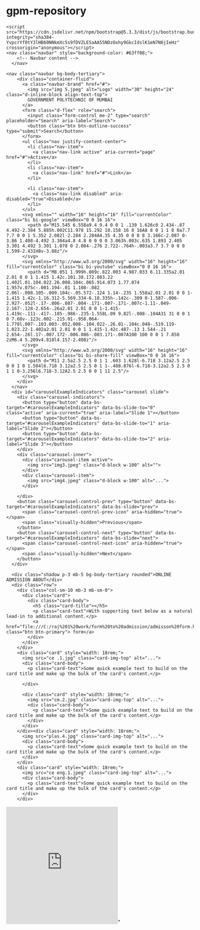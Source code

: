 # gpm-repository
<!doctype html>
<html lang="en">
  <head>
    <meta charset="utf-8">
    <meta name="viewport" content="width=device-width, initial-scale=1">
    <title>gpm admission form</title>
    <link href="https://cdn.jsdelivr.net/npm/bootstrap@5.3.3/dist/css/bootstrap.min.css" rel="stylesheet" integrity="sha384-QWTKZyjpPEjISv5WaRU9OFeRpok6YctnYmDr5pNlyT2bRjXh0JMhjY6hW+ALEwIH" crossorigin="gpm">
 <link rel="icon "herf="img4"type="favicon/jpeg">
  </head>
  <body>
    
    <script src="https://cdn.jsdelivr.net/npm/bootstrap@5.3.3/dist/js/bootstrap.bundle.min.js" integrity="sha384-YvpcrYf0tY3lHB60NNkmXc5s9fDVZLESaAA55NDzOxhy9GkcIdslK1eN7N6jIeHz" crossorigin="anonymous"></script>
    <nav class="navbar" style="background-color: #63ff08;">
        <!-- Navbar content -->
      </nav>
      
    <nav class="navbar bg-body-tertiary">
        <div class="container-fluid">
          <a class="navbar-brand" href="#">
            <img src="img 5.jpeg" alt="Logo" width="30" height="24" class="d-inline-block align-text-top">
            𝙶𝙾𝚅𝙴𝚁𝙽𝙼𝙴𝙽𝚃 𝙿𝙾𝙻𝚈𝚃𝙴𝙲𝙷𝙽𝙸𝙲 𝙾𝙵 𝙼𝚄𝙼𝙱𝙰𝙸
          </a>
          <form class="d-flex" role="search">
            <input class="form-control me-2" type="search" placeholder="Search" aria-label="Search">
            <button class="btn btn-outline-success" type="submit">Search</button>
          </form>
          <ul class="nav justify-content-center">
            <li class="nav-item">
              <a class="nav-link active" aria-current="page" href="#">Active</a>
            </li>
            <li class="nav-item">
              <a class="nav-link" href="#">Link</a>
            </li>
           
            <li class="nav-item">
              <a class="nav-link disabled" aria-disabled="true">Disabled</a>
            </li>
          </ul>
          <svg xmlns="" width="16" height="16" fill="currentColor" class="bi bi-google" viewBox="0 0 16 16">
            <path d="M15.545 6.558a9.4 9.4 0 0 1 .139 1.626c0 2.434-.87 4.492-2.384 5.885h.002C11.978 15.292 10.158 16 8 16A8 8 0 1 1 8 0a7.7 7.7 0 0 1 5.352 2.082l-2.284 2.284A4.35 4.35 0 0 0 8 3.166c-2.087 0-3.86 1.408-4.492 3.304a4.8 4.8 0 0 0 0 3.063h.003c.635 1.893 2.405 3.301 4.492 3.301 1.078 0 2.004-.276 2.722-.764h-.003a3.7 3.7 0 0 0 1.599-2.431H8v-3.08z"/>
          </svg>
          <svg xmlns="http://www.w3.org/2000/svg" width="16" height="16" fill="currentColor" class="bi bi-youtube" viewBox="0 0 16 16">
            <path d="M8.051 1.999h.089c.822.003 4.987.033 6.11.335a2.01 2.01 0 0 1 1.415 1.42c.101.38.172.883.22 1.402l.01.104.022.26.008.104c.065.914.073 1.77.074 1.957v.075c-.001.194-.01 1.108-.082 2.06l-.008.105-.009.104c-.05.572-.124 1.14-.235 1.558a2.01 2.01 0 0 1-1.415 1.42c-1.16.312-5.569.334-6.18.335h-.142c-.309 0-1.587-.006-2.927-.052l-.17-.006-.087-.004-.171-.007-.171-.007c-1.11-.049-2.167-.128-2.654-.26a2.01 2.01 0 0 1-1.415-1.419c-.111-.417-.185-.986-.235-1.558L.09 9.82l-.008-.104A31 31 0 0 1 0 7.68v-.123c.002-.215.01-.958.064-1.778l.007-.103.003-.052.008-.104.022-.26.01-.104c.048-.519.119-1.023.22-1.402a2.01 2.01 0 0 1 1.415-1.42c.487-.13 1.544-.21 2.654-.26l.17-.007.172-.006.086-.003.171-.007A100 100 0 0 1 7.858 2zM6.4 5.209v4.818l4.157-2.408z"/>
          </svg>
          <svg xmlns="http://www.w3.org/2000/svg" width="16" height="16" fill="currentColor" class="bi bi-share-fill" viewBox="0 0 16 16">
            <path d="M11 2.5a2.5 2.5 0 1 1 .603 1.628l-6.718 3.12a2.5 2.5 0 0 1 0 1.504l6.718 3.12a2.5 2.5 0 1 1-.488.876l-6.718-3.12a2.5 2.5 0 1 1 0-3.256l6.718-3.12A2.5 2.5 0 0 1 11 2.5"/>
          </svg>
        </div>
      </nav>
      <div id="carouselExampleIndicators" class="carousel slide">
        <div class="carousel-indicators">
          <button type="button" data-bs-target="#carouselExampleIndicators" data-bs-slide-to="0" class="active" aria-current="true" aria-label="Slide 1"></button>
          <button type="button" data-bs-target="#carouselExampleIndicators" data-bs-slide-to="1" aria-label="Slide 2"></button>
          <button type="button" data-bs-target="#carouselExampleIndicators" data-bs-slide-to="2" aria-label="Slide 3"></button>
        </div>
        <div class="carousel-inner">
          <div class="carousel-item active">
            <img src="img3.jpeg" class="d-block w-100" alt="">
          </div>
          <div class="carousel-item">
            <img src="img4.jpeg" class="d-block w-100" alt="...">
          </div>
          
        </div>
        <button class="carousel-control-prev" type="button" data-bs-target="#carouselExampleIndicators" data-bs-slide="prev">
          <span class="carousel-control-prev-icon" aria-hidden="true"></span>
          <span class="visually-hidden">Previous</span>
        </button>
        <button class="carousel-control-next" type="button" data-bs-target="#carouselExampleIndicators" data-bs-slide="next">
          <span class="carousel-control-next-icon" aria-hidden="true"></span>
          <span class="visually-hidden">Next</span>
        </button>
      </div>
      
      <div class="shadow p-3 mb-5 bg-body-tertiary rounded">ONLINE ADMISSION ABOUT</div>
      <div class="row">
        <div class="col-sm-10 mb-3 mb-sm-0">
          <div class="card">
            <div class="card-body">
              <h5 class="card-title"></h5>
              <p class="card-text">With supporting text below as a natural lead-in to additional content.</p>
              <a href="file:///C:/raj%201%20work/form%20to%20admission/admisson%20form.html" class="btn btn-primary"> form</a>
            </div>
          </div>
        </div>
        <div class="card" style="width: 18rem;">
          <img src="ce .1.jpg" class="card-img-top" alt="...">
          <div class="card-body">
            <p class="card-text">Some quick example text to build on the card title and make up the bulk of the card's content.</p>

          </div>
          
          <div class="card" style="width: 18rem;">
            <img src="cm.2.jpg" class="card-img-top" alt="...">
            <div class="card-body">
              <p class="card-text">Some quick example text to build on the card title and make up the bulk of the card's content.</p>
            </div>
          </div>
        </div><div class="card" style="width: 18rem;">
          <img src="plas.4.jpg" class="card-img-top" alt="...">
          <div class="card-body">
            <p class="card-text">Some quick example text to build on the card title and make up the bulk of the card's content.</p>
          </div>
        </div>
        <div class="card" style="width: 18rem;">
          <img src="ce eng.1.jpeg" class="card-img-top" alt="...">
          <div class="card-body">
            <p class="card-text">Some quick example text to build on the card title and make up the bulk of the card's content.</p>
          </div>
        </div>
      

</body>
</html>
<iframe scr="<iframe width="560" height="315" src="https://www.youtube.com/embed/qId1WDxj-Uw?si=OXH94w6eoZEBGSdS" title="YouTube video player" frameborder="0" allow="accelerometer; autoplay; clipboard-write; encrypted-media; gyroscope; picture-in-picture; web-share" referrerpolicy="strict-origin-when-cross-origin" allowfullscreen></iframe>"
